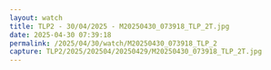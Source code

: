 ```yaml
---
layout: watch
title: TLP2 - 30/04/2025 - M20250430_073918_TLP_2T.jpg
date: 2025-04-30 07:39:18
permalink: /2025/04/30/watch/M20250430_073918_TLP_2
capture: TLP2/2025/202504/20250429/M20250430_073918_TLP_2T.jpg
---
```

